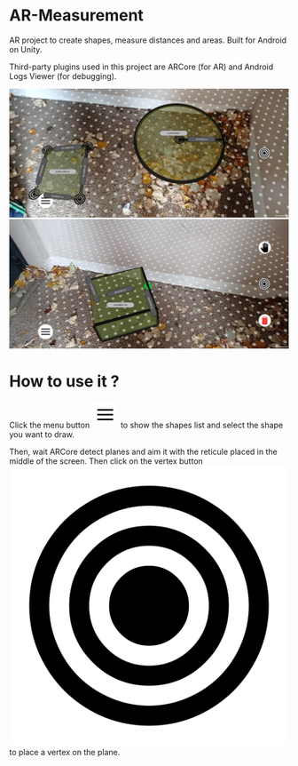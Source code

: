 # AR-Measurement
AR project to create shapes, measure distances and areas. Built for Android on Unity.

Third-party plugins used in this project are ARCore (for AR) and Android Logs Viewer (for debugging).



![alt text](https://github.com/LucasSecret/AR-Measurement/blob/master/Assets/Images/1636709612801.jpg)
![alt text](https://github.com/LucasSecret/AR-Measurement/blob/master/Assets/Images/1636709612834.jpg)


# How to use it ?

Click the menu button ![alt text](https://github.com/LucasSecret/AR-Measurement/blob/master/Assets/Images/icons8-menu-48.png) to show the shapes list and select the shape you want to draw.

Then, wait ARCore detect planes and aim it with the reticule placed in the middle of the screen. Then click on the vertex button ![alt text](https://github.com/LucasSecret/AR-Measurement/blob/master/Assets/Images/favpng_bullseye-shooting-target-font-awesome-clip-art.png) to place a vertex on the plane. 

